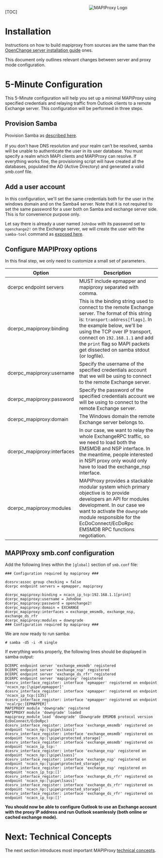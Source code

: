<div style="float: right; width: 45%;margin-left:2em;">
<img src="/images/mapiproxy/mapiproxy.png" alt="MAPIProxy Logo"/>
</div>

[TOC]

# Installation #

Instructions on how to build mapiproxy from sources are the same than
the [OpenChange server installation guide](/developers/initiliazing.html) ones.

This document only outlines relevant changes between server and proxy
mode configuration.

# 5-Minute Configuration #

This 5-Minute configuration will help you set up a minimal MAPIProxy
using specified credentials and relaying traffic from Outlook clients
to a remote Exchange server. This configuration will be performed in
three steps.

## Provision Samba ##

Provision Samba as [described
here](/developers/configuring.html#provision_the_server). 
<br><br>
If you don't have DNS resolution and your realm can't be resolved,
samba will be unable to authenticate the user in its user
database. You must specify a realm which MAPI clients and MAPIProxy
can resolve. If everything works fine, the provisioning script will
have created all the databases, populated the AD (Active Directory)
and generated a valid smb.conf file.

## Add a user account ##

In this configuration, we'll set the same credentials both for the
user in the windows domain and on the Samba4 server. Note that it is
not required to set the same password for a user both on Samba and
exchange server side. This is for convenience purpose only. 

Let say there is already a user named `JohnDoe` with its password set
to `openchange2!` on the Exchange server, we will create the user with
the `samba-tool` command as [exposed
here](http://www.openchange.org/developers/configuring.html#create-new-user).

## Configure MAPIProxy options ##

In this final step, we only need to customize a small set of parameters.

Option | Description
------ | -----------
dcerpc endpoint servers  | MUST include epmapper and mapiproxy separated with comma.
dcerpc_mapiproxy:binding | This is the binding string used to connect to the remote Exchange server. The format of this string is: `transport:address[flags]`. In the example below, we'll be using the TCP over IP transport, connect on `192.168.1.1` and add the `print` flag so MAPI packets get dissected on samba stdout (or logfile).
dcerpc_mapiproxy:username | Specify the username of the specified credentials account that we will be using to connect to the remote Exchange server.
dcerpc_mapiproxy:password | Specify the password of the specified credentials account we will be using to connect to the remote Exchange server.
dcerpc_mapiproxy:domain | The Windows domain the remote Exchange server belongs to.
dcerpc_mapiproxy:interfaces | In our case, we want to relay the whole ExchangeRPC traffic, so we need to load both the EMSMDB and NSP interface. In the meantime, people interested in NSPI proxy only would only have to load the exchange_nsp interface.
dcerpc_mapiproxy:modules | MAPIProxy provides a stackable modular system which primary objective is to provide developers an API for modules development. In our case we want to activate the `downgrade` module responsible for the EcDoConnect/EcDoRpc EMSMDB RPC functions negotiation.

## MAPIProxy smb.conf configuration ##

Add the following lines within the `[global]` section of `smb.conf`
file:

    ### Configuration required by mapiproxy ###

    dcesrv:assoc group checking = false
    dcerpc endpoint servers = epmapper, mapiproxy

    dcerpc_mapiproxy:binding = ncacn_ip_tcp:192.168.1.1[print]
    dcerpc_mapiproxy:username = JohnDoe
    dcerpc_mapiproxy:password = openchange2!
    dcerpc_mapiproxy:domain = EXCHANGE
    dcerpc_mapiproxy:interfaces = exchange_emsmdb, exchange_nsp, exchange_ds_rfr
    dcerpc_mapiproxy:modules = downgrade
    ### Configuration required by mapiproxy ###


We are now ready to run samba:

    # samba -d5 -i -M single

If everything works properly, the following lines should be displayed
in samba output:

    DCERPC endpoint server 'exchange_emsmdb' registered
    DCERPC endpoint server 'exchange_nsp' registered
    DCERPC endpoint server 'exchange_ds_rfr' registered
    DCERPC endpoint server 'mapiproxy' registered
    dcesrv_interface_register: interface 'epmapper' registered on endpoint 'ncacn_np:[\pipe\epmapper]'
    dcesrv_interface_register: interface 'epmapper' registered on endpoint 'ncacn_ip_tcp:[135]'
    dcesrv_interface_register: interface 'epmapper' registered on endpoint 'ncalrpc:[EPMAPPER]'
    MAPIPROXY module 'downgrade' registered
    MAPIPROXY module 'downgrade' loaded
    mapiproxy_module_load 'downgrade' (Downgrade EMSMDB protocol version EcDoConnect/EcDoRpc)
    dcesrv_interface_register: interface 'exchange_emsmdb' registered on endpoint 'ncacn_np:[\pipe\lsass]'
    dcesrv_interface_register: interface 'exchange_emsmdb' registered on endpoint 'ncacn_np:[\pipe\protected_storage]'
    dcesrv_interface_register: interface 'exchange_emsmdb' registered on endpoint 'ncacn_ip_tcp:'
    dcesrv_interface_register: interface 'exchange_nsp' registered on endpoint 'ncacn_np:[\pipe\lsass]'
    dcesrv_interface_register: interface 'exchange_nsp' registered on endpoint 'ncacn_np:[\pipe\protected_storage]'
    dcesrv_interface_register: interface 'exchange_nsp' registered on endpoint 'ncacn_ip_tcp:[]'
    dcesrv_interface_register: interface 'exchange_ds_rfr' registered on endpoint 'ncacn_np:[\pipe\lsass]'
    dcesrv_interface_register: interface 'exchange_ds_rfr' registered on endpoint 'ncacn_np:[\pipe\protected_storage]'
    dcesrv_interface_register: interface 'exchange_ds_rfr' registered on endpoint 'ncacn_ip_tcp:[]'

**You should now be able to configure Outlook to use an Exchange account with the proxy IP address and run Outlook seamlessly (both online or cached exchange mode).**

# Next: Technical Concepts #

The next section introduces most important MAPIProxy [technical
concepts](tech-concepts.html).
